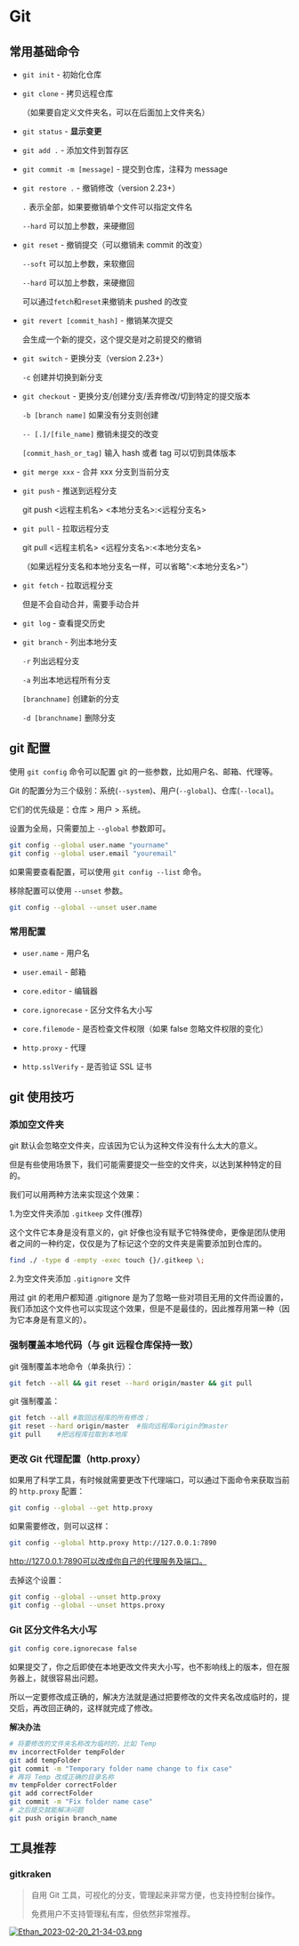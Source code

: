 # Git

## 常用基础命令

- `git init` - 初始化仓库

- `git clone` - 拷贝远程仓库

  （如果要自定义文件夹名，可以在后面加上文件夹名）

- `git status` - **显示变更**

- `git add .` - 添加文件到暂存区

- `git commit -m [message]` - 提交到仓库，注释为 message

- `git restore .` - 撤销修改（version 2.23+）

  `.` 表示全部，如果要撤销单个文件可以指定文件名

  `--hard` 可以加上参数，来硬撤回

- `git reset` - 撤销提交（可以撤销未 commit 的改变）

  `--soft` 可以加上参数，来软撤回

  `--hard` 可以加上参数，来硬撤回

  可以通过`fetch`和`reset`来撤销未 pushed 的改变

- `git revert [commit_hash]` - 撤销某次提交

  会生成一个新的提交，这个提交是对之前提交的撤销

- `git switch` - 更换分支（version 2.23+）

  `-c` 创建并切换到新分支

- `git checkout` - 更换分支/创建分支/丢弃修改/切到特定的提交版本

  `-b [branch name]` 如果没有分支则创建

  `-- [.]/[file_name]` 撤销未提交的改变

  `[commit_hash_or_tag]` 输入 hash 或者 tag 可以切到具体版本

- `git merge xxx` - 合并 xxx 分支到当前分支

- `git push` - 推送到远程分支

  git push <远程主机名> <本地分支名>:<远程分支名>

- `git pull` - 拉取远程分支

  git pull <远程主机名> <远程分支名>:<本地分支名>

  （如果远程分支名和本地分支名一样，可以省略":<本地分支名>"）

- `git fetch` - 拉取远程分支

  但是不会自动合并，需要手动合并

- `git log` - 查看提交历史

- `git branch` - 列出本地分支

  `-r` 列出远程分支

  `-a` 列出本地远程所有分支

  `[branchname]` 创建新的分支

  `-d [branchname]` 删除分支

## git 配置

使用 `git config` 命令可以配置 git 的一些参数，比如用户名、邮箱、代理等。

Git 的配置分为三个级别：系统(`--system`)、用户(`--global`)、仓库(`--local`)。

它们的优先级是：仓库 > 用户 > 系统。

设置为全局，只需要加上 `--global` 参数即可。

```bash
git config --global user.name "yourname"
git config --global user.email "youremail"
```

如果需要查看配置，可以使用 `git config --list` 命令。

移除配置可以使用 `--unset` 参数。

```bash
git config --global --unset user.name
```

### 常用配置

- `user.name` - 用户名

- `user.email` - 邮箱

- `core.editor` - 编辑器

- `core.ignorecase` - 区分文件名大小写

- `core.filemode` - 是否检查文件权限（如果 false 忽略文件权限的变化）

- `http.proxy` - 代理

- `http.sslVerify` - 是否验证 SSL 证书

## git 使用技巧

### 添加空文件夹

git 默认会忽略空文件夹，应该因为它认为这种文件没有什么太大的意义。

但是有些使用场景下，我们可能需要提交一些空的文件夹，以达到某种特定的目的。

我们可以用两种方法来实现这个效果：

1.为空文件夹添加 `.gitkeep` 文件(推荐)

这个文件它本身是没有意义的，git 好像也没有赋予它特殊使命，更像是团队使用者之间的一种约定，仅仅是为了标记这个空的文件夹是需要添加到仓库的。

```bash
find ./ -type d -empty -exec touch {}/.gitkeep \;
```

2.为空文件夹添加 `.gitignore` 文件

用过 git 的老用户都知道 .gitignore 是为了忽略一些对项目无用的文件而设置的，我们添加这个文件也可以实现这个效果，但是不是最佳的，因此推荐用第一种（因为它本身是有意义的）。

### 强制覆盖本地代码（与 git 远程仓库保持一致）

git 强制覆盖本地命令（单条执行）：

```bash
git fetch --all && git reset --hard origin/master && git pull
```

git 强制覆盖：

```bash
git fetch --all #取回远程库的所有修改；
git reset --hard origin/master  #指向远程库origin的master
git pull    #把远程库拉取到本地库
```

### 更改 Git 代理配置（http.proxy）

如果用了科学工具，有时候就需要更改下代理端口，可以通过下面命令来获取当前的 `http.proxy` 配置：

```bash
git config --global --get http.proxy
```

如果需要修改，则可以这样：

```bash
git config --global http.proxy http://127.0.0.1:7890
```

http://127.0.0.1:7890可以改成你自己的代理服务及端口。

去掉这个设置：

```bash
git config --global --unset http.proxy
git config --global --unset https.proxy
```

### Git 区分文件名大小写

```bash
git config core.ignorecase false
```

如果提交了，你之后即使在本地更改文件夹大小写，也不影响线上的版本，但在服务器上，就很容易出问题。

所以一定要修改成正确的，解决方法就是通过把要修改的文件夹名改成临时的，提交后，再改回正确的，这样就完成了修改。

**解决办法**

```bash
# 将要修改的文件夹名称改为临时的，比如 Temp
mv incorrectFolder tempFolder
git add tempFolder
git commit -m "Temporary folder name change to fix case"
# 再将 Temp 改成正确的目录名称
mv tempFolder correctFolder
git add correctFolder
git commit -m "Fix folder name case"
# 之后提交就能解决问题
git push origin branch_name
```

## 工具推荐

### gitkraken

> 自用 Git 工具，可视化的分支，管理起来非常方便，也支持控制台操作。
>
> 免费用户不支持管理私有库，但依然非常推荐。

[![Ethan_2023-02-20_21-34-03.png](https://img.shejibiji.com/2023/02/20/63f37704e4079.png)](https://img.shejibiji.com/2023/02/20/63f37704e4079.png)
